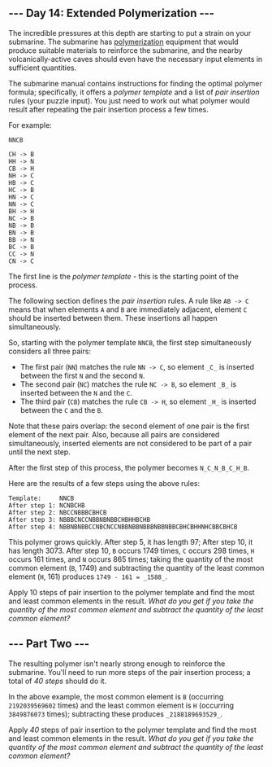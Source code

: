 ## \--- Day 14: Extended Polymerization ---

The incredible pressures at this depth are starting to put a strain on your submarine. The submarine has [polymerization](https://en.wikipedia.org/wiki/Polymerization) equipment that would produce suitable materials to reinforce the submarine, and the nearby volcanically-active caves should even have the necessary input elements in sufficient quantities.

The submarine manual contains instructions for finding the optimal polymer formula; specifically, it offers a _polymer template_ and a list of _pair insertion_ rules (your puzzle input). You just need to work out what polymer would result after repeating the pair insertion process a few times.

For example:

```
NNCB

CH -> B
HH -> N
CB -> H
NH -> C
HB -> C
HC -> B
HN -> C
NN -> C
BH -> H
NC -> B
NB -> B
BN -> B
BB -> N
BC -> B
CC -> N
CN -> C
```

The first line is the _polymer template_ - this is the starting point of the process.

The following section defines the _pair insertion_ rules. A rule like `AB -> C` means that when elements `A` and `B` are immediately adjacent, element `C` should be inserted between them. These insertions all happen simultaneously.

So, starting with the polymer template `NNCB`, the first step simultaneously considers all three pairs:

-   The first pair (`NN`) matches the rule `NN -> C`, so element `_C_` is inserted between the first `N` and the second `N`.
-   The second pair (`NC`) matches the rule `NC -> B`, so element `_B_` is inserted between the `N` and the `C`.
-   The third pair (`CB`) matches the rule `CB -> H`, so element `_H_` is inserted between the `C` and the `B`.

Note that these pairs overlap: the second element of one pair is the first element of the next pair. Also, because all pairs are considered simultaneously, inserted elements are not considered to be part of a pair until the next step.

After the first step of this process, the polymer becomes `N_C_N_B_C_H_B`.

Here are the results of a few steps using the above rules:

```
Template:     NNCB
After step 1: NCNBCHB
After step 2: NBCCNBBBCBHCB
After step 3: NBBBCNCCNBBNBNBBCHBHHBCHB
After step 4: NBBNBNBBCCNBCNCCNBBNBBNBBBNBBNBBCBHCBHHNHCBBCBHCB
```

This polymer grows quickly. After step 5, it has length 97; After step 10, it has length 3073. After step 10, `B` occurs 1749 times, `C` occurs 298 times, `H` occurs 161 times, and `N` occurs 865 times; taking the quantity of the most common element (`B`, 1749) and subtracting the quantity of the least common element (`H`, 161) produces `1749 - 161 = _1588_`.

Apply 10 steps of pair insertion to the polymer template and find the most and least common elements in the result. _What do you get if you take the quantity of the most common element and subtract the quantity of the least common element?_

## \--- Part Two ---

The resulting polymer isn't nearly strong enough to reinforce the submarine. You'll need to run more steps of the pair insertion process; a total of _40 steps_ should do it.

In the above example, the most common element is `B` (occurring `2192039569602` times) and the least common element is `H` (occurring `3849876073` times); subtracting these produces `_2188189693529_`.

Apply _40_ steps of pair insertion to the polymer template and find the most and least common elements in the result. _What do you get if you take the quantity of the most common element and subtract the quantity of the least common element?_